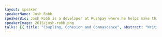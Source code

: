 ```yaml
---
layout: speaker
speakerName: Josh Robb
speakerBio: Josh Robb is a developer at Pushpay where he helps make things a little bit better every single day. He's been working on SaaS products for over 10 years and loves being able to get features in front of customers quickly.</p><p>He values code which is easy to change, systems which are easy to monitor, manage and most importantly ship. Most of all he loves teams which continuously improve.
speakerImage: 2015/josh-robb.png
talks: [{ title: "Coupling, Cohesion and Connascence", abstract: "Writing code is hard. Join Josh as he guides you through some principles that will help you write code that scales and is easy to maintain.", link: 'https://www.youtube.com/embed/Ip2o4vbAK3s' }]
---
```

